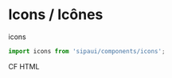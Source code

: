 # Icons / Icônes

icons

```js
import icons from 'sipaui/components/icons';
```

<!-- STORY -->

CF HTML
